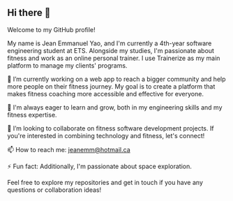## Hi there 👋

Welcome to my GitHub profile!

My name is Jean Emmanuel Yao, and I'm currently a 4th-year software engineering student at ETS. Alongside my studies, I'm passionate about fitness and work as an online personal trainer. I use Trainerize as my main platform to manage my clients' programs.

🔭 I’m currently working on a web app to reach a bigger community and help more people on their fitness journey. My goal is to create a platform that makes fitness coaching more accessible and effective for everyone.

🌱 I'm always eager to learn and grow, both in my engineering skills and my fitness expertise.

👯 I’m looking to collaborate on fitness software development projects. If you're interested in combining technology and fitness, let's connect!

📫 How to reach me: [jeanemm@hotmail.ca](mailto:jeanemm@hotmail.ca)

⚡ Fun fact: Additionally, I'm passionate about space exploration.

Feel free to explore my repositories and get in touch if you have any questions or collaboration ideas!
